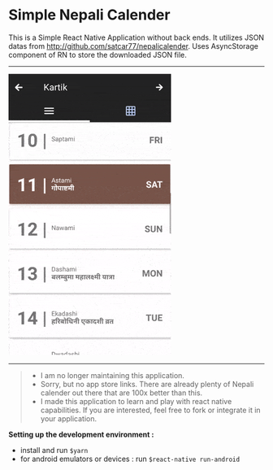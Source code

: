 # Simple Nepali Calender

This is a Simple React Native Application without back ends. It utilizes JSON datas from http://github.com/satcar77/nepalicalender.  Uses AsyncStorage component of RN to store the downloaded JSON file.  

----------

![Nepali Calender](https://github.com/satcar77/RN-nepali-calender/raw/master/screen/screen.gif)

----------

> - I am no longer maintaining this application. 
> - Sorry, but no app store links. There are already plenty of Nepali calender out there that are 100x better than this. 
> - I made this application to learn and play with react native capabilities. If you are interested, feel free to fork or integrate it in your application. 

**Setting up the development environment :**

- install and run `$yarn`
- for android emulators or devices :
run `$react-native run-android`



